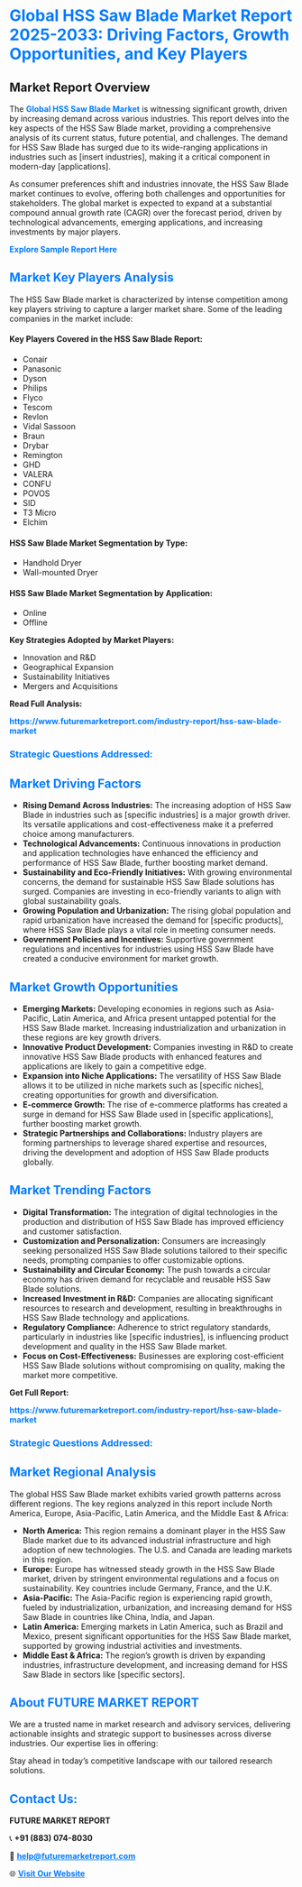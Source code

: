 <h1 style="color: #007BFF;">Global HSS Saw Blade Market Report 2025-2033: Driving Factors, Growth Opportunities, and Key Players</h1>

<section id="overview">
<h2>Market Report Overview</h2>
<p>The <a href="https://www.futuremarketreport.com/industry-report/hss-saw-blade-market" style="color: #007BFF; text-decoration: none;"><strong>Global HSS Saw Blade Market</strong></a> is witnessing significant growth, driven by increasing demand across various industries. This report delves into the key aspects of the HSS Saw Blade market, providing a comprehensive analysis of its current status, future potential, and challenges. The demand for HSS Saw Blade has surged due to its wide-ranging applications in industries such as [insert industries], making it a critical component in modern-day [applications].</p>
<p>As consumer preferences shift and industries innovate, the HSS Saw Blade market continues to evolve, offering both challenges and opportunities for stakeholders. The global market is expected to expand at a substantial compound annual growth rate (CAGR) over the forecast period, driven by technological advancements, emerging applications, and increasing investments by major players.</p>
</section>

<section id="overview">
<p><a href="https://www.futuremarketreport.com/request-sample/reportId=33570" style="color: #007BFF; text-decoration: none;"><strong>Explore Sample Report Here</strong></a></p>
</section>

<section id="key-players">
<h2 style="color: #007BFF;">Market Key Players Analysis</h2>
<p>The HSS Saw Blade market is characterized by intense competition among key players striving to capture a larger market share. Some of the leading companies in the market include:</p>
<h4>Key Players Covered in the HSS Saw Blade Report:</h4>
<ul><li>Conair</li><li>Panasonic</li><li>Dyson</li><li>Philips</li><li>Flyco</li><li>Tescom</li><li>Revlon</li><li>Vidal Sassoon</li><li>Braun</li><li>Drybar</li><li>Remington</li><li>GHD</li><li>VALERA</li><li>CONFU</li><li>POVOS</li><li>SID</li><li>T3 Micro</li><li>Elchim</li></ul>
<h4>HSS Saw Blade Market Segmentation by Type:</h4>
<ul><li>Handhold Dryer</li><li>Wall-mounted Dryer</li></ul>

<h4>HSS Saw Blade Market Segmentation by Application:</h4>
<ul><li>Online</li><li>Offline</li></ul>
<p><strong>Key Strategies Adopted by Market Players:</strong></p>
<ul>
<li>Innovation and R&D</li>
<li>Geographical Expansion</li>
<li>Sustainability Initiatives</li>
<li>Mergers and Acquisitions</li>
</ul>
</section>

<section>
<p><strong>Read Full Analysis: </strong></p><a href="https://www.futuremarketreport.com/industry-report/hss-saw-blade-market" style="color: #007BFF; text-decoration: none;"><strong>https://www.futuremarketreport.com/industry-report/hss-saw-blade-market</strong></a>
<h3 style="color: #007BFF;">Strategic Questions Addressed:</h3>
</section>

<section id="driving-factors">
<h2 style="color: #007BFF;">Market Driving Factors</h2>
<ul>
<li><strong>Rising Demand Across Industries:</strong> The increasing adoption of HSS Saw Blade in industries such as [specific industries] is a major growth driver. Its versatile applications and cost-effectiveness make it a preferred choice among manufacturers.</li>
<li><strong>Technological Advancements:</strong> Continuous innovations in production and application technologies have enhanced the efficiency and performance of HSS Saw Blade, further boosting market demand.</li>
<li><strong>Sustainability and Eco-Friendly Initiatives:</strong> With growing environmental concerns, the demand for sustainable HSS Saw Blade solutions has surged. Companies are investing in eco-friendly variants to align with global sustainability goals.</li>
<li><strong>Growing Population and Urbanization:</strong> The rising global population and rapid urbanization have increased the demand for [specific products], where HSS Saw Blade plays a vital role in meeting consumer needs.</li>
<li><strong>Government Policies and Incentives:</strong> Supportive government regulations and incentives for industries using HSS Saw Blade have created a conducive environment for market growth.</li>
</ul>
</section>

<section id="growth-opportunities">
<h2 style="color: #007BFF;">Market Growth Opportunities</h2>
<ul>
<li><strong>Emerging Markets:</strong> Developing economies in regions such as Asia-Pacific, Latin America, and Africa present untapped potential for the HSS Saw Blade market. Increasing industrialization and urbanization in these regions are key growth drivers.</li>
<li><strong>Innovative Product Development:</strong> Companies investing in R&D to create innovative HSS Saw Blade products with enhanced features and applications are likely to gain a competitive edge.</li>
<li><strong>Expansion into Niche Applications:</strong> The versatility of HSS Saw Blade allows it to be utilized in niche markets such as [specific niches], creating opportunities for growth and diversification.</li>
<li><strong>E-commerce Growth:</strong> The rise of e-commerce platforms has created a surge in demand for HSS Saw Blade used in [specific applications], further boosting market growth.</li>
<li><strong>Strategic Partnerships and Collaborations:</strong> Industry players are forming partnerships to leverage shared expertise and resources, driving the development and adoption of HSS Saw Blade products globally.</li>
</ul>
</section>

<section id="trending-factors">
<h2 style="color: #007BFF;">Market Trending Factors</h2>
<ul>
<li><strong>Digital Transformation:</strong> The integration of digital technologies in the production and distribution of HSS Saw Blade has improved efficiency and customer satisfaction.</li>
<li><strong>Customization and Personalization:</strong> Consumers are increasingly seeking personalized HSS Saw Blade solutions tailored to their specific needs, prompting companies to offer customizable options.</li>
<li><strong>Sustainability and Circular Economy:</strong> The push towards a circular economy has driven demand for recyclable and reusable HSS Saw Blade solutions.</li>
<li><strong>Increased Investment in R&D:</strong> Companies are allocating significant resources to research and development, resulting in breakthroughs in HSS Saw Blade technology and applications.</li>
<li><strong>Regulatory Compliance:</strong> Adherence to strict regulatory standards, particularly in industries like [specific industries], is influencing product development and quality in the HSS Saw Blade market.</li>
<li><strong>Focus on Cost-Effectiveness:</strong> Businesses are exploring cost-efficient HSS Saw Blade solutions without compromising on quality, making the market more competitive.</li>
</ul>
</section>

<section>
<p><strong>Get Full Report: </strong></p><a href="https://www.futuremarketreport.com/industry-report/hss-saw-blade-market" style="color: #007BFF; text-decoration: none;"><strong>https://www.futuremarketreport.com/industry-report/hss-saw-blade-market</strong></a>
<h3 style="color: #007BFF;">Strategic Questions Addressed:</h3>
</section>


<section id="regional-analysis">
<h2 style="color: #007BFF;">Market Regional Analysis</h2>
<p>The global HSS Saw Blade market exhibits varied growth patterns across different regions. The key regions analyzed in this report include North America, Europe, Asia-Pacific, Latin America, and the Middle East & Africa:</p>
<ul>
<li><strong>North America:</strong> This region remains a dominant player in the HSS Saw Blade market due to its advanced industrial infrastructure and high adoption of new technologies. The U.S. and Canada are leading markets in this region.</li>
<li><strong>Europe:</strong> Europe has witnessed steady growth in the HSS Saw Blade market, driven by stringent environmental regulations and a focus on sustainability. Key countries include Germany, France, and the U.K.</li>
<li><strong>Asia-Pacific:</strong> The Asia-Pacific region is experiencing rapid growth, fueled by industrialization, urbanization, and increasing demand for HSS Saw Blade in countries like China, India, and Japan.</li>
<li><strong>Latin America:</strong> Emerging markets in Latin America, such as Brazil and Mexico, present significant opportunities for the HSS Saw Blade market, supported by growing industrial activities and investments.</li>
<li><strong>Middle East & Africa:</strong> The region’s growth is driven by expanding industries, infrastructure development, and increasing demand for HSS Saw Blade in sectors like [specific sectors].</li>
</ul>
</section>

<footer>
<h2 style="color: #007BFF;">About FUTURE MARKET REPORT</h2>
<p>We are a trusted name in market research and advisory services, delivering actionable insights and strategic support to businesses across diverse industries. Our expertise lies in offering:</p>

<p>Stay ahead in today’s competitive landscape with our tailored research solutions.</p>

<h2 style="color: #007BFF;">Contact Us:</h2>
<p><strong>FUTURE MARKET REPORT</strong></p>
<p>📞 <strong>+91 (883) 074-8030</strong></p>
<p>📧 <strong><a href="mailto:help@futuremarketreport.com" style="color: #007BFF;">help@futuremarketreport.com</a></strong></p>
<p>🌐 <strong><a href="https://www.futuremarketreport.com/" style="color: #007BFF;">Visit Our Website</a></strong></p>
</footer>